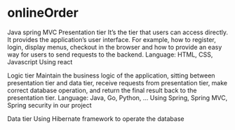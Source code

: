 # onlineOrder
Java spring MVC
Presentation tier
It’s the tier that users can access directly. It provides the application’s user interface. For example, how to register, login, display menus, checkout in the browser and how to provide an easy way for users to send requests to the backend.
Language: HTML, CSS, Javascript
Using react

Logic tier
Maintain the business logic of the application, sitting between presentation tier and data tier, receive requests from presentation tier, make correct database operation, and return the final result back to the presentation tier.
Language: Java, Go, Python, …
Using Spring,  Spring MVC, Spring security in our project

Data tier
Using Hibernate framework to operate the database 

